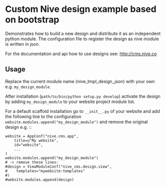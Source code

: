 
# Custom Nive design example based on bootstrap

Demonstrates how to build a new design and distribute it as an independent 
python module. The configuration file to register the design as nive
module is written in json. 

For the documentation and api how to use designs see: http://cms.nive.co

## Usage

Replace the current module name (nive_tmpl_design_json) with your own 
e.g. `my_design_module`. 

After installation (``path/to/bin/python setup.py develop``) activate the 
design by adding ``my_design_module`` to your website project module list.

For a default scaffold installation go to `__init__.py` of your website
and add the following line to the configuration 
``website.modules.append("my_design_module")`` and 
remove the original design e.g. ::

    website = AppConf("nive.cms.app",
        title=u"My website", 
        id="website",
        ...
    )
    website.modules.append("my_design_module")
    # -> remove these lines:
    #design = ViewModuleConf("nive_cms.design.view",
    #    templates="mywebsite:templates"
    #)
    #website.modules.append(design)

